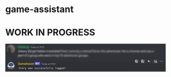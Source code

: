 # game-assistant
# WORK IN PROGRESS
![dnd event activated image shown of the bot's command and response](snippets/Screenshot%202023-08-09%20at%2023.08.52.jpg)
